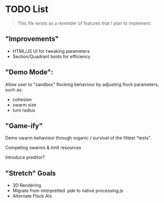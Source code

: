 TODO List
===

> This file exists as a reminder of
> features that I plan to implement.

"Improvements"
---

- HTML/JS UI for tweaking parameters
- Section/Quadrant boids for efficiency

"Demo Mode":
---

Allow user to "sandbox" flocking behaviour
by adjusting flock parameters, such as:

- cohesion
- swarm size
- turn radius


"Game-ify"
---

Demo swarm behaviour through organic / 
survival of the fittest "tests". 

Competing swarms & limit resources

Introduce preditor?


"Stretch" Goals
---

- 3D Rendering
- Migrate from interpretted .pde to native processing.js
- Alternate Flock AIs